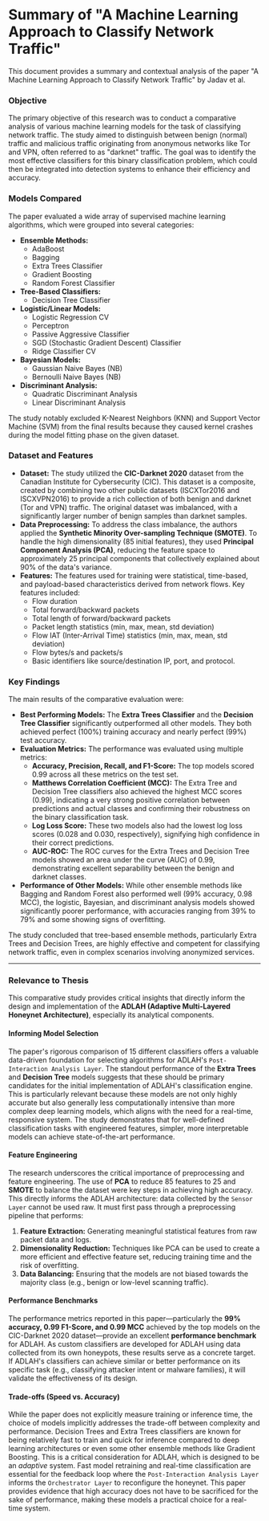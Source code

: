 # Summary of "A Machine Learning Approach to Classify Network Traffic"

This document provides a summary and contextual analysis of the paper "A Machine Learning Approach to Classify Network Traffic" by Jadav et al.

### **Objective**

The primary objective of this research was to conduct a comparative analysis of various machine learning models for the task of classifying network traffic. The study aimed to distinguish between benign (normal) traffic and malicious traffic originating from anonymous networks like Tor and VPN, often referred to as "darknet" traffic. The goal was to identify the most effective classifiers for this binary classification problem, which could then be integrated into detection systems to enhance their efficiency and accuracy.

### **Models Compared**

The paper evaluated a wide array of supervised machine learning algorithms, which were grouped into several categories:

*   **Ensemble Methods:**
    *   AdaBoost
    *   Bagging
    *   Extra Trees Classifier
    *   Gradient Boosting
    *   Random Forest Classifier
*   **Tree-Based Classifiers:**
    *   Decision Tree Classifier
*   **Logistic/Linear Models:**
    *   Logistic Regression CV
    *   Perceptron
    *   Passive Aggressive Classifier
    *   SGD (Stochastic Gradient Descent) Classifier
    *   Ridge Classifier CV
*   **Bayesian Models:**
    *   Gaussian Naive Bayes (NB)
    *   Bernoulli Naive Bayes (NB)
*   **Discriminant Analysis:**
    *   Quadratic Discriminant Analysis
    *   Linear Discriminant Analysis

The study notably excluded K-Nearest Neighbors (KNN) and Support Vector Machine (SVM) from the final results because they caused kernel crashes during the model fitting phase on the given dataset.

### **Dataset and Features**

*   **Dataset:** The study utilized the **CIC-Darknet 2020** dataset from the Canadian Institute for Cybersecurity (CIC). This dataset is a composite, created by combining two other public datasets (ISCXTor2016 and ISCXVPN2016) to provide a rich collection of both benign and darknet (Tor and VPN) traffic. The original dataset was imbalanced, with a significantly larger number of benign samples than darknet samples.
*   **Data Preprocessing:** To address the class imbalance, the authors applied the **Synthetic Minority Over-sampling Technique (SMOTE)**. To handle the high dimensionality (85 initial features), they used **Principal Component Analysis (PCA)**, reducing the feature space to approximately 25 principal components that collectively explained about 90% of the data's variance.
*   **Features:** The features used for training were statistical, time-based, and payload-based characteristics derived from network flows. Key features included:
    *   Flow duration
    *   Total forward/backward packets
    *   Total length of forward/backward packets
    *   Packet length statistics (min, max, mean, std deviation)
    *   Flow IAT (Inter-Arrival Time) statistics (min, max, mean, std deviation)
    *   Flow bytes/s and packets/s
    *   Basic identifiers like source/destination IP, port, and protocol.

### **Key Findings**

The main results of the comparative evaluation were:

*   **Best Performing Models:** The **Extra Trees Classifier** and the **Decision Tree Classifier** significantly outperformed all other models. They both achieved perfect (100%) training accuracy and nearly perfect (99%) test accuracy.
*   **Evaluation Metrics:** The performance was evaluated using multiple metrics:
    *   **Accuracy, Precision, Recall, and F1-Score:** The top models scored 0.99 across all these metrics on the test set.
    *   **Matthews Correlation Coefficient (MCC):** The Extra Tree and Decision Tree classifiers also achieved the highest MCC scores (0.99), indicating a very strong positive correlation between predictions and actual classes and confirming their robustness on the binary classification task.
    *   **Log Loss Score:** These two models also had the lowest log loss scores (0.028 and 0.030, respectively), signifying high confidence in their correct predictions.
    *   **AUC-ROC:** The ROC curves for the Extra Trees and Decision Tree models showed an area under the curve (AUC) of 0.99, demonstrating excellent separability between the benign and darknet classes.
*   **Performance of Other Models:** While other ensemble methods like Bagging and Random Forest also performed well (99% accuracy, 0.98 MCC), the logistic, Bayesian, and discriminant analysis models showed significantly poorer performance, with accuracies ranging from 39% to 79% and some showing signs of overfitting.

The study concluded that tree-based ensemble methods, particularly Extra Trees and Decision Trees, are highly effective and competent for classifying network traffic, even in complex scenarios involving anonymized services.

---

### **Relevance to Thesis**

This comparative study provides critical insights that directly inform the design and implementation of the **ADLAH (Adaptive Multi-Layered Honeynet Architecture)**, especially its analytical components.

#### **Informing Model Selection**

The paper's rigorous comparison of 15 different classifiers offers a valuable data-driven foundation for selecting algorithms for ADLAH's `Post-Interaction Analysis Layer`. The standout performance of the **Extra Trees** and **Decision Tree** models suggests that these should be primary candidates for the initial implementation of ADLAH's classification engine. This is particularly relevant because these models are not only highly accurate but also generally less computationally intensive than more complex deep learning models, which aligns with the need for a real-time, responsive system. The study demonstrates that for well-defined classification tasks with engineered features, simpler, more interpretable models can achieve state-of-the-art performance.

#### **Feature Engineering**

The research underscores the critical importance of preprocessing and feature engineering. The use of **PCA** to reduce 85 features to 25 and **SMOTE** to balance the dataset were key steps in achieving high accuracy. This directly informs the ADLAH architecture: data collected by the `Sensor Layer` cannot be used raw. It must first pass through a preprocessing pipeline that performs:
1.  **Feature Extraction:** Generating meaningful statistical features from raw packet data and logs.
2.  **Dimensionality Reduction:** Techniques like PCA can be used to create a more efficient and effective feature set, reducing training time and the risk of overfitting.
3.  **Data Balancing:** Ensuring that the models are not biased towards the majority class (e.g., benign or low-level scanning traffic).

#### **Performance Benchmarks**

The performance metrics reported in this paper—particularly the **99% accuracy, 0.99 F1-Score, and 0.99 MCC** achieved by the top models on the CIC-Darknet 2020 dataset—provide an excellent **performance benchmark** for ADLAH. As custom classifiers are developed for ADLAH using data collected from its own honeypots, these results serve as a concrete target. If ADLAH's classifiers can achieve similar or better performance on its specific task (e.g., classifying attacker intent or malware families), it will validate the effectiveness of its design.

#### **Trade-offs (Speed vs. Accuracy)**

While the paper does not explicitly measure training or inference time, the choice of models implicitly addresses the trade-off between complexity and performance. Decision Trees and Extra Trees classifiers are known for being relatively fast to train and quick for inference compared to deep learning architectures or even some other ensemble methods like Gradient Boosting. This is a critical consideration for ADLAH, which is designed to be an *adaptive* system. Fast model retraining and real-time classification are essential for the feedback loop where the `Post-Interaction Analysis Layer` informs the `Orchestrator Layer` to reconfigure the honeynet. This paper provides evidence that high accuracy does not have to be sacrificed for the sake of performance, making these models a practical choice for a real-time system.